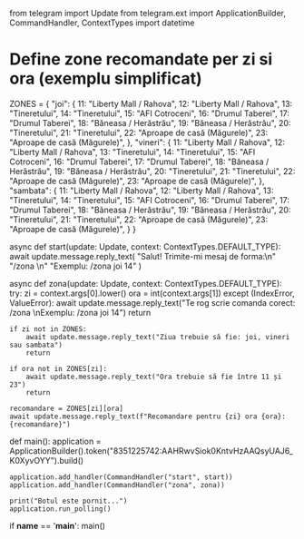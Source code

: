 from telegram import Update
from telegram.ext import ApplicationBuilder, CommandHandler, ContextTypes
import datetime

# Define zone recomandate per zi si ora (exemplu simplificat)
ZONES = {
    "joi": {
        11: "Liberty Mall / Rahova",
        12: "Liberty Mall / Rahova",
        13: "Tineretului",
        14: "Tineretului",
        15: "AFI Cotroceni",
        16: "Drumul Taberei",
        17: "Drumul Taberei",
        18: "Băneasa / Herăstrău",
        19: "Băneasa / Herăstrău",
        20: "Tineretului",
        21: "Tineretului",
        22: "Aproape de casă (Măgurele)",
        23: "Aproape de casă (Măgurele)",
    },
    "vineri": {
        11: "Liberty Mall / Rahova",
        12: "Liberty Mall / Rahova",
        13: "Tineretului",
        14: "Tineretului",
        15: "AFI Cotroceni",
        16: "Drumul Taberei",
        17: "Drumul Taberei",
        18: "Băneasa / Herăstrău",
        19: "Băneasa / Herăstrău",
        20: "Tineretului",
        21: "Tineretului",
        22: "Aproape de casă (Măgurele)",
        23: "Aproape de casă (Măgurele)",
    },
    "sambata": {
        11: "Liberty Mall / Rahova",
        12: "Liberty Mall / Rahova",
        13: "Tineretului",
        14: "Tineretului",
        15: "AFI Cotroceni",
        16: "Drumul Taberei",
        17: "Drumul Taberei",
        18: "Băneasa / Herăstrău",
        19: "Băneasa / Herăstrău",
        20: "Tineretului",
        21: "Tineretului",
        22: "Aproape de casă (Măgurele)",
        23: "Aproape de casă (Măgurele)",
    }
}

async def start(update: Update, context: ContextTypes.DEFAULT_TYPE):
    await update.message.reply_text(
        "Salut! Trimite-mi mesaj de forma:\n"
        "/zona <zi> <ora>\n"
        "Exemplu: /zona joi 14"
    )

async def zona(update: Update, context: ContextTypes.DEFAULT_TYPE):
    try:
        zi = context.args[0].lower()
        ora = int(context.args[1])
    except (IndexError, ValueError):
        await update.message.reply_text("Te rog scrie comanda corect: /zona <zi> <ora>\nExemplu: /zona joi 14")
        return

    if zi not in ZONES:
        await update.message.reply_text("Ziua trebuie să fie: joi, vineri sau sambata")
        return

    if ora not in ZONES[zi]:
        await update.message.reply_text("Ora trebuie să fie între 11 și 23")
        return

    recomandare = ZONES[zi][ora]
    await update.message.reply_text(f"Recomandare pentru {zi} ora {ora}: {recomandare}")

def main():
    application = ApplicationBuilder().token("8351225742:AAHRwvSiok0KntvHzAAQsyUAJ6_K0XyvOYY").build()

    application.add_handler(CommandHandler("start", start))
    application.add_handler(CommandHandler("zona", zona))

    print("Botul este pornit...")
    application.run_polling()

if __name__ == '__main__':
    main()
